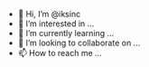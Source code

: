 - 👋 Hi, I’m @iksinc
- 👀 I’m interested in ...
- 🌱 I’m currently learning ...
- 💞️ I’m looking to collaborate on ...
- 📫 How to reach me ...

<!---
iksinc/iksinc is a ✨ special ✨ repository because its `README.md` (this file) appears on your GitHub profile.
You can click the Preview link to take a look at your changes.
--->
